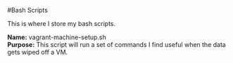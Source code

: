 #Bash Scripts

This is where I store my bash scripts.

__Name:__ vagrant-machine-setup.sh<br>
__Purpose:__ This script will run a set of commands I find useful when the data gets wiped off a VM.

